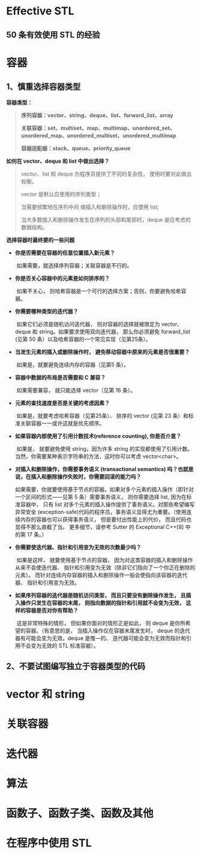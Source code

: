 # Effective STL

## 50 条有效使用 STL 的经验

# 容器

## 1、慎重选择容器类型

**容器类型：**

> **序列容器：vector、string、deque、list、forward_list、array**
>
> **关联容器：set、multiset、map、multimap、unordered_set、unordered_map、unordered_multiset、unordered_multimap**
>
> **容器适配器：stack、queue、priority_queue**

**如何在 vector、deque 和 list 中做出选择？**

> vector、list 和 deque 为程序员提供了不同的复杂性， 使用时要对此做出权衡。
>
> vector 是默认应使用的序列类型；
>
> 当需要频繁地在序列中间 做插入和删除操作时，应使用 list;
>
> 当大多数插入和删除操作发生在序列的头部和尾部时，deque 是应考虑的数据结构。

**选择容器时最终要的一些问题**

- **你是否需要在容器的任意位置插入新元素？**

  ​	如果需要，就选择序列容器；关联容器是不行的。

- **你是否关心容器中的元素是如何排序的？**

  ​	如果不关心， 则哈希容器是一个可行的选择方案；否则，你要避免哈希容器。

- **你需要哪种类型的迭代器？**

  ​	如果它们必须是随机访问迭代器， 则对容器的选择就被限定为 vector、deque 和 string。如果要求使用双向迭代器， 那么你必须避免 forward_list (见第 50 条）以及哈希容器的一个常见实现（见第25条）。

- **当发生元素的插入或删除操作时， 避免移动容器中原来的元素是否很重要？**

  ​	如果是，就要避免连续内存的容器（见第5 条）。

- **容器中数据的布局是否需要和 C 兼容？**

  ​	如果需要兼容， 就只能选择 vector（见第 16 条）。

- **元素的查找速度是否是关键的考虑因素？**

  ​	如果是，就要考虑哈希容器（见第25条）、 排序的 vector (见第 23 条）和标准关联容器一一或许这就是优先顺序。

- **如果容器内部使用了引用计数技术(reference counting), 你是否介意？**

  ​	如果是， 就要避免使用 string，因为许多 string 的实现都使用了引用计数。当然，你需要某种表示字符串的方法，这时你可以考虑 vector\<char>。

- **对插入和删除操作，你需要事务语义 (transactional semantics) 吗？也就是说，在插入和删除操作失败时，你需要回滚的能力吗？**

  ​	如果需要，你就要使用基于节点的容器。如果对多个元素的插入操作（即针对一个区间的形式——见第 5 条）需要事务语义， 则你需要选择 list, 因为在标准容器中， 只有 list 对多个元素的插入操作提供了事务语义。对那些希望编写异常安全 (exception-safe)代码的程序员，事务语义显得尤为重要。（使用连续内存的容器也可以获得事务语义， 但是要付出性能上的代价， 而且代码也显得不那么直截了当。 更多细节，请参考 Sutter 的 Exceptional C++[8] 中的第 17 条。）

- **你需要使迭代器、指针和引用变为无效的次数最少吗？**

  ​	如果是这样， 就要使用基于节点的容器， 因为对这类容器的插入和删除操作从来不会使迭代器、 指针和引用变为无效（除非它们指向了一个你正在删除的元素）。 而针对连续内存容器的插入和删除操作一般会使指向该容器的迭代器、 指针和引用变为无效。

- **如果序列容器的迭代器是随机访问类型， 而且只要没有删除操作发生， 且插入操作只发生在容器的末尾， 则指向数据的指针和引用就不会变为无效， 这样的容器是否对你有帮助？**

  ​	这是非常特殊的情形， 但如果你面对的情形正是如此， 则 deque 是你所希望的容器。（有意思的是， 当插入操作仅在容器末尾发生时， deque 的迭代器有可能会变为无效。deque 是惟—的、 迭代器可能会变为无效而指针和引用不会变为无效的 STL 标准容器）。

## 2、不要试图编写独立于容器类型的代码



# vector 和 string



# 关联容器



# 迭代器



# 算法



# 函数子、函数子类、函数及其他



# 在程序中使用 STL
